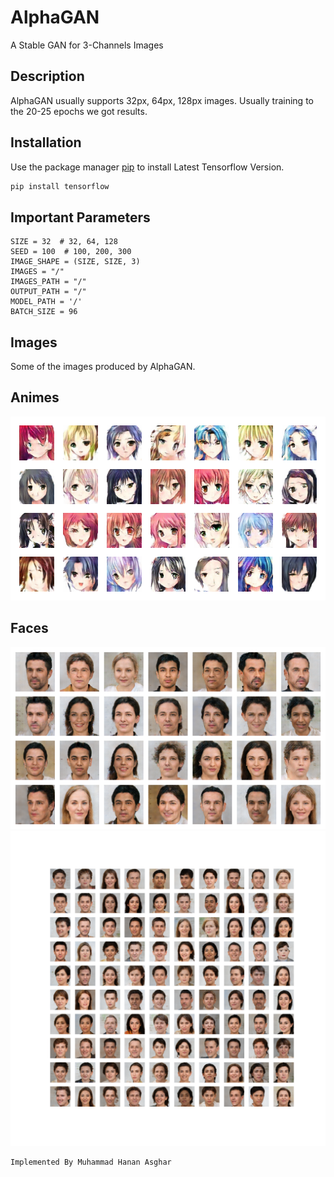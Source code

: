# AlphaGAN
A Stable GAN for 3-Channels Images

## Description
AlphaGAN usually supports 32px, 64px, 128px images. Usually training to the 20-25 epochs we got results.

## Installation
Use the package manager [pip](https://pip.pypa.io/en/stable/) to install Latest Tensorflow Version.
```bash
pip install tensorflow
```

## Important Parameters
```
SIZE = 32  # 32, 64, 128
SEED = 100  # 100, 200, 300
IMAGE_SHAPE = (SIZE, SIZE, 3)
IMAGES = "/"
IMAGES_PATH = "/"
OUTPUT_PATH = "/"
MODEL_PATH = '/'
BATCH_SIZE = 96
```
## Images
Some of the images produced by AlphaGAN.

## Animes
![Animes](alphagan/images/anime.png)
## Faces
![Faces](alphagan/images/faces.png)
![Faces](alphagan/images/generated_plot.png)


```
Implemented By Muhammad Hanan Asghar
```
